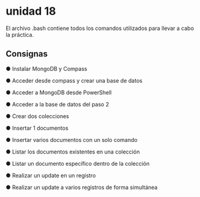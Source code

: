 # unidad 18
El archivo .bash contiene todos los comandos utilizados para llevar a cabo la
práctica.

## Consignas
● Instalar MongoDB y Compass

● Acceder desde compass y crear una base de datos

● Acceder a MongoDB desde PowerShell

● Acceder a la base de datos del paso 2

● Crear dos colecciones

● Insertar 1 documentos

● Insertar varios documentos con un solo comando

● Listar los documentos existentes en una colección

● Listar un documento específico dentro de la colección

● Realizar un update en un registro

● Realizar un update a varios registros de forma simultánea
